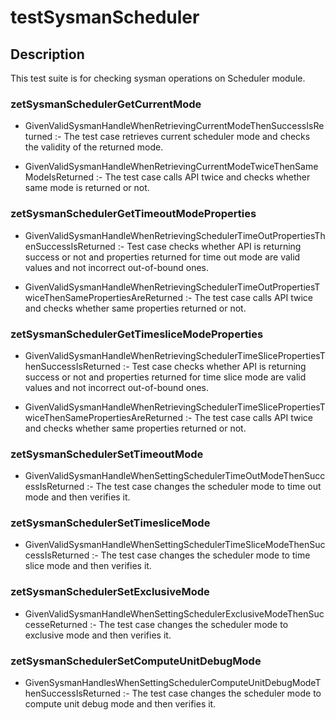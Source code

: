 # testSysmanScheduler

## Description

This test suite is for checking sysman operations on Scheduler module.

### zetSysmanSchedulerGetCurrentMode

* GivenValidSysmanHandleWhenRetrievingCurrentModeThenSuccessIsReturned :- The test case retrieves current scheduler mode and checks the validity of the returned mode.

* GivenValidSysmanHandleWhenRetrievingCurrentModeTwiceThenSameModeIsReturned :- The test case calls API twice and checks whether same mode is returned or not.

### zetSysmanSchedulerGetTimeoutModeProperties

* GivenValidSysmanHandleWhenRetrievingSchedulerTimeOutPropertiesThenSuccessIsReturned :- Test case checks whether API is returning success or not and properties returned for time out mode are valid values and not incorrect out-of-bound ones.

* GivenValidSysmanHandleWhenRetrievingSchedulerTimeOutPropertiesTwiceThenSamePropertiesAreReturned :- The test case calls API twice and checks whether same properties returned or not.

### zetSysmanSchedulerGetTimesliceModeProperties

* GivenValidSysmanHandleWhenRetrievingSchedulerTimeSlicePropertiesThenSuccessIsReturned :- Test case checks whether API is returning success or not and properties returned for time slice mode are valid values and not incorrect out-of-bound ones.

* GivenValidSysmanHandleWhenRetrievingSchedulerTimeSlicePropertiesTwiceThenSamePropertiesAreReturned :- The test case calls API twice and checks whether same properties returned or not.

### zetSysmanSchedulerSetTimeoutMode

* GivenValidSysmanHandleWhenSettingSchedulerTimeOutModeThenSuccessIsReturned :- The test case changes the scheduler mode to time out mode and then verifies it.

### zetSysmanSchedulerSetTimesliceMode

* GivenValidSysmanHandleWhenSettingSchedulerTimeSliceModeThenSuccessIsReturned :- The test case changes the scheduler mode to time slice mode and then verifies it.

### zetSysmanSchedulerSetExclusiveMode

* GivenValidSysmanHandleWhenSettingSchedulerExclusiveModeThenSuccesseReturned :- The test case changes the scheduler mode to exclusive mode and then verifies it. 

### zetSysmanSchedulerSetComputeUnitDebugMode

* GivenSysmanHandlesWhenSettingSchedulerComputeUnitDebugModeThenSuccessIsReturned :- The test case changes the scheduler mode to compute unit debug mode and then verifies it.
